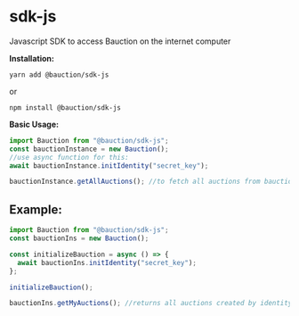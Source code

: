 # sdk-js

Javascript SDK to access Bauction on the internet computer

**Installation:**

```
yarn add @bauction/sdk-js
```

or

```
npm install @bauction/sdk-js
```

**Basic Usage:**

```js
import Bauction from "@bauction/sdk-js";
const bauctionInstance = new Bauction();
//use async function for this:
await bauctionInstance.initIdentity("secret_key");

bauctionInstance.getAllAuctions(); //to fetch all auctions from bauction canister.
```

## Example:

```js
import Bauction from "@bauction/sdk-js";
const bauctionIns = new Bauction();

const initializeBauction = async () => {
  await bauctionIns.initIdentity("secret_key");
};

initializeBauction();

bauctionIns.getMyAuctions(); //returns all auctions created by identity bauction is initialized with.
```
